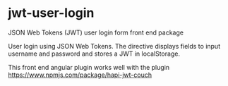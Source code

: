 # jwt-user-login
JSON Web Tokens (JWT) user login form front end package

User login using JSON Web Tokens. 
The directive displays fields to input username and password and stores a JWT in localStorage.

This front end angular plugin works well with the plugin https://www.npmjs.com/package/hapi-jwt-couch
